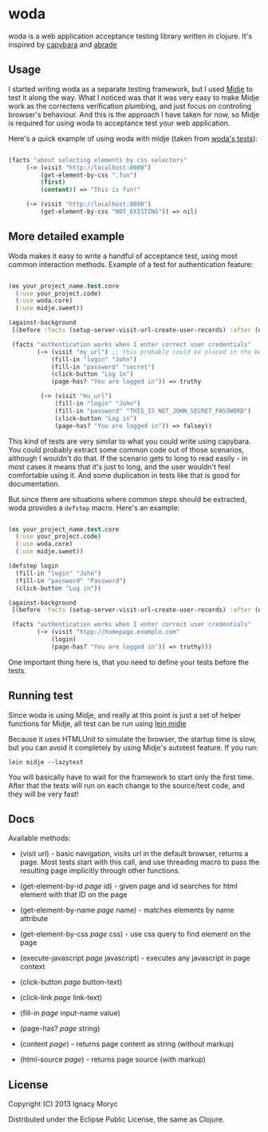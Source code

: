 # woda

woda is a web application acceptance testing library written in clojure. It's inspired by [capybara](https://github.com/jnicklas/capybara) and [abrade](https://github.com/weavejester/abrade)

## Usage

I started writing woda as a separate testing framework, but I used [Midje](https://github.com/marick/Midje) to test it along the way.
What I noticed was that it was very easy to make Midje work as the correctens verification plumbing, and just focus on controling browser's behaviour. And this is the approach I have taken for now, so Midje is required for using woda to acceptance test your web application.

Here's a quick example of using woda with midje (taken from [woda's tests](https://github.com/ignacy/woda/blob/master/test/woda/test/core.clj)):

```clojure

(facts "about selecting elements by css selectors"
     (-> (visit "http://localhost:8008")
         (get-element-by-css ".fun")
         (first)
         (content)) => "This is fun!"

     (-> (visit "http://localhost:8008")
         (get-element-by-css "NOT_EXISTING")) => nil)

```

## More detailed example

Woda makes it easy to write a handful of acceptance test, using most common interaction methods.
Example of a test for authentication feature:

```clojure

(ns your_project_name.test.core
  (:use your_project.code)
  (:use woda.core)
  (:use midje.sweet))

(against-background
 [(before :facts (setup-server-visit-url-create-user-records) :after (do-cleanup))]

 (facts "authentication works when I enter correct user credentials"
        (-> (visit "my_url") ;; this probably could be placed in the before facts method
            (fill-in "login" "John")
            (fill-in "password" "secret")
            (click-button "Log in")
            (page-has? "You are logged in")) => truthy

         (-> (visit "mu_url")
             (fill-in "login" "John")
             (fill-in "password" "THIS_IS_NOT_JOHN_SECRET_PASSWORD")
             (click-button "Log in")
             (page-has? "You are logged in")) => falsey))

```

This kind of tests are very similar to what you could write using capybara. You could probably extract
some common code out of those scenarios, although I wouldn't do that. If the scenario gets to long
to read easily - in most cases it means that it's just to long, and the user wouldn't feel comfortable
using it. And some duplication in tests like that is good for documentation.

But since there are situations where common steps should be extracted, woda provides a `defstep` macro.
Here's an example:

```clojure

(ns your_project_name.test.core
  (:use your_project.code)
  (:use woda.core)
  (:use midje.sweet))

(defstep login
  (fill-in "login" "John")
  (fill-in "password" "Password")
  (click-button "Log in"))

(against-background
 [(before :facts (setup-server-visit-url-create-user-records) :after (do-cleanup))]

 (facts "authentication works when I enter correct user credentials"
        (-> (visit "htpp://homepage.example.com"
            (login)
            (page-has? "You are logged in")) => truthy)))

```

One important thing here is, that you need to define your tests before the tests.


## Running test

Since woda is using Midje, and really at this point is just a set of helper functions for Midje,
all test can be run using [lein midje](https://github.com/marick/lein-midje)

Because it uses HTMLUnit to simulate the browser, the startup time is slow, but you can avoid it completely
by using Midje's autotest feature. If you run:

    lein midje --lazytest

You will basically have to wait for the framework to start only the first time. After that the tests will run
on each change to the source/test code, and they will be very fast!

## Docs

Available methods:

- (visit url) - basic navigation, visits url in the default browser, returns a page. Most tests start with this call, and use threading macro
to pass the resulting page implicitly through other functions.

- (get-element-by-id _page_ id) - given page and id searches for html element with that ID on the page
- (get-element-by-name _page_ name) - matches elements by name attribute
- (get-element-by-css _page_ css) - use css query to find element on the page

- (execute-javascript _page_ javascript) - executes any javascript in page context

- (click-button _page_ button-text)
- (click-link _page_ link-text)
- (fill-in _page_ input-name value)

- (page-has? _page_ string)
- (content _page_) - returns page content as string (without markup)
- (html-source _page_) - returns page source (with markup)


## License

Copyright (C) 2013 Ignacy Moryc

Distributed under the Eclipse Public License, the same as Clojure.
